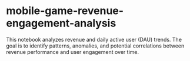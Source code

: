 # mobile-game-revenue-engagement-analysis
This notebook analyzes revenue and daily active user (DAU) trends. The goal is to identify patterns, anomalies, and potential correlations between revenue performance and user engagement over time.
